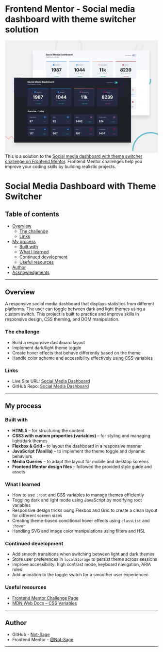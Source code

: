 # Frontend Mentor - Social media dashboard with theme switcher solution
![Design preview for the Social media dashboard with theme switcher coding challenge](./design/desktop-preview.jpg)
This is a solution to the [Social media dashboard with theme switcher challenge on Frontend Mentor](https://www.frontendmentor.io/challenges/social-media-dashboard-with-theme-switcher-6oY8ozp_H). Frontend Mentor challenges help you improve your coding skills by building realistic projects. 

# Social Media Dashboard with Theme Switcher

## Table of contents

- [Overview](#overview)
  - [The challenge](#the-challenge)
  - [Links](#links)
- [My process](#my-process)
  - [Built with](#built-with)
  - [What I learned](#what-i-learned)
  - [Continued development](#continued-development)
  - [Useful resources](#useful-resources)
- [Author](#author)
- [Acknowledgments](#acknowledgments)

---

## Overview

A responsive social media dashboard that displays statistics from different platforms. The user can toggle between dark and light themes using a custom switch. This project is built to practice and improve skills in responsive design, CSS theming, and DOM manipulation.

### The challenge

- Build a responsive dashboard layout
- Implement dark/light theme toggle
- Create hover effects that behave differently based on the theme
- Handle color scheme and accessibility effectively using CSS variables

### Links

- Live Site URL: [Social Media Dashboard](https://sage-dash.vercel.app/)
- GitHub Repo: [Social Media Dashboard](https://github.com/Not-Sage/Social-media-dashboard)

---

## My process

### Built with

- **HTML5** – for structuring the content
- **CSS3 with custom properties (variables)** – for styling and managing light/dark themes
- **Flexbox & Grid** – to layout the dashboard in a responsive manner
- **JavaScript (Vanilla)** – to implement the theme toggle and dynamic behaviors
- **Media Queries** – to adapt the layout for mobile and desktop screens
- **Frontend Mentor design files** – followed the provided style guide and assets

### What I learned

- How to use `:root` and CSS variables to manage themes efficiently
- Toggling dark and light mode using JavaScript by modifying root variables
- Responsive design tricks using Flexbox and Grid to create a clean layout for different screen sizes
- Creating theme-based conditional hover effects using `classList` and `:hover`
- Handling SVG and image color manipulations using filters and HSL

### Continued development

- Add smooth transitions when switching between light and dark themes
- Store user preferences in `localStorage` to persist theme across sessions
- Improve accessibility: high contrast mode, keyboard navigation, ARIA roles
- Add animation to the toggle switch for a smoother user experiencec

### Useful resources

- [Frontend Mentor Challenge Page](https://www.frontendmentor.io/challenges)
- [MDN Web Docs – CSS Variables](https://developer.mozilla.org/en-US/docs/Web/CSS/Using_CSS_custom_properties)

---

## Author

- GitHub - [Not-Sage](https://github.com/Not-Sage)
- Frontend Mentor - [@Not-Sage](https://www.frontendmentor.io/profile/Not-Sage)

---
